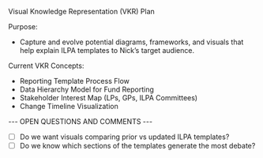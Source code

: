 Visual Knowledge Representation (VKR) Plan

Purpose:
- Capture and evolve potential diagrams, frameworks, and visuals that help explain ILPA templates to Nick’s target audience.

Current VKR Concepts:
- Reporting Template Process Flow
- Data Hierarchy Model for Fund Reporting
- Stakeholder Interest Map (LPs, GPs, ILPA Committees)
- Change Timeline Visualization

--- OPEN QUESTIONS AND COMMENTS ---
- [ ] Do we want visuals comparing prior vs updated ILPA templates?
- [ ] Do we know which sections of the templates generate the most debate?
